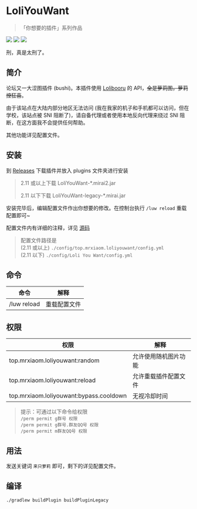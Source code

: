 # LoliYouWant

> 「你想要的插件」系列作品

[![](https://shields.io/github/downloads/MrXiaoM/LoliYouWant/total)](https://github.com/MrXiaoM/WifeYouWant/releases) [![](https://img.shields.io/badge/mirai--console-2.11-blue)](https://github.com/mamoe/mirai) [![](https://img.shields.io/badge/MiraiForum-post-yellow)](https://mirai.mamoe.net/topic/)

刑，真是太刑了。

## 简介

论坛又一大涩图插件 (bushi)。本插件使用 [Lolibooru](https://lolibooru.moe) 的 API，~~全是萝莉图，萝莉控狂喜~~。

由于该站点在大陆内部分地区无法访问 (我在我家的机子和手机都可以访问，但在学校，该站点被 SNI 阻断了)，请自备代理或者使用本地反向代理来绕过 SNI 阻断，在这方面我不会提供任何帮助。

其他功能详见配置文件。

## 安装

到 [Releases](https://github.com/MrXiaoM/LoliYouWant/releases) 下载插件并放入 plugins 文件夹进行安装

> 2.11 或以上下载 LoliYouWant-*.mirai2.jar
>
> 2.11 以下下载 LoliYouWant-legacy-*.mirai.jar

安装完毕后，编辑配置文件作出你想要的修改。在控制台执行 `/luw reload` 重载配置即可~

配置文件内有详细的注释，详见 [源码](src/main/kotlin/LoliConfig.kt)  
> 配置文件路径是  
> (2.11 或以上) `./config/top.mrxiaom.loliyouwant/config.yml`  
> (2.11 以下) `./config/Loli You Want/config.yml`
>

## 命令

| 命令          | 解释     |
|-------------|--------|
| /luw reload | 重载配置文件 |

## 权限
| 权限                                      | 解释         |
|-----------------------------------------|------------|
| top.mrxiaom.loliyouwant:random          | 允许使用随机图片功能 |
| top.mrxiaom.loliyouwant:reload          | 允许重载插件配置文件 |
| top.mrxiaom.loliyouwant:bypass.cooldown | 无视冷却时间     |

> 提示：可通过以下命令给权限  
> `/perm permit g群号 权限`  
> `/perm permit g群号.群友QQ号 权限`  
> `/perm permit m群友QQ号 权限`

## 用法

发送关键词 `来只萝莉` 即可，剩下的详见配置文件。

## 编译

```
./gradlew buildPlugin buildPluginLegacy
```
